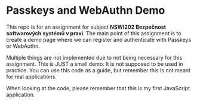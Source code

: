 # Passkeys and WebAuthn Demo

This repo is for an assignment for subject **NSWI202 Bezpečnost softwarových systémů v praxi**. The main point of this assignment is to create a demo page where we can register and authenticate with Passkeys or WebAuthn.

Multiple things are not implemented due to not being necessary for this assignment. This is JUST a small demo. It is not supposed to be used in practice. You can use this code as a guide, but remember this is not meant for real applications.

When looking at the code, please remember that this is my first JavaScript application.

